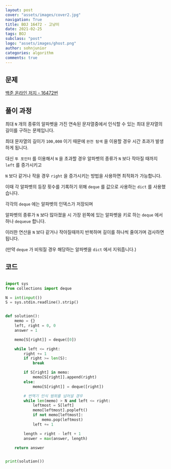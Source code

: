 ```yaml
---
layout: post
cover: "assets/images/cover2.jpg"
navigation: True
title: BOJ 16472 - 고냥이
date: 2021-02-25
tags: BOJ
subclass: "post"
logo: "assets/images/ghost.png"
author: sohnjunior
categories: algorithm
comments: true
---
```


## 문제

[백준 온라인 저지 - 16472번](https://www.acmicpc.net/problem/16472)

## 풀이 과정

최대 `N` 개의 종류의 알파벳을 가진 연속된 문자열중에서 인식할 수 있는 최대 문자열의 길이를 구하는 문제입니다.

최대 문자열의 길이가 `100,000` 이기 때문에 `완전 탐색` 을 이용할 경우 시간 초과가 발생하게 됩니다.

대신 `투 포인터` 를 이용해서 `N` 을 초과할 경우 알파벳의 종류가 `N` 보다 작아질 때까지 `left` 를 증가시키고

`N` 보다 같거나 작을 경우 `right` 을 증가시키는 방법을 사용하면 최적화가 가능합니다.

이때 각 알파벳의 등장 횟수를 기록하기 위해 `deque` 를 값으로 사용하는 `dict` 를 사용했습니다.

각각의 `deque` 에는 알파벳의 인덱스가 저장되며

알파벳의 종류가 `N` 보다 많아졌을 시 가장 왼쪽에 있는 알파벳을 키로 하는 `deque` 에서 하나 `dequeue` 합니다.

이러한 연산을 `N` 보다 같거나 작아질때까지 반복하며 길이를 하나씩 줄여가며 검사하면 됩니다.

(만약 `deque` 가 비워질 경우 해당하는 알파벳을 `dict` 에서 지워줍니다.)

## 코드

```python

import sys
from collections import deque

N = int(input())
S = sys.stdin.readline().strip()


def solution():
    memo = {}
    left, right = 0, 0
    answer = 1

    memo[S[right]] = deque([0])

    while left <= right:
        right += 1
        if right >= len(S):
            break

        if S[right] in memo:
            memo[S[right]].append(right)
        else:
            memo[S[right]] = deque([right])

        # 번역기 인식 범위를 넘어설 경우
        while len(memo) > N and left <= right:
            leftmost = S[left]
            memo[leftmost].popleft()
            if not memo[leftmost]:
                memo.pop(leftmost)
            left += 1

        length = right - left + 1
        answer = max(answer, length)

    return answer


print(solution())

```
